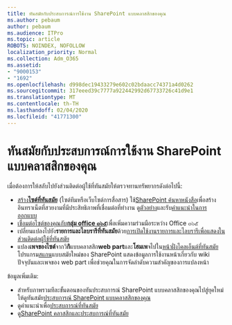 ```yaml
---
title: ทันสมัยกับประสบการณ์การใช้งาน SharePoint แบบคลาสสิกของคุณ
ms.author: pebaum
author: pebaum
ms.audience: ITPro
ms.topic: article
ROBOTS: NOINDEX, NOFOLLOW
localization_priority: Normal
ms.collection: Adm_O365
ms.assetid:
- "9000153"
- "1692"
ms.openlocfilehash: d998dec19433279e602c02bdaacc74371a4d0262
ms.sourcegitcommit: 317eeed39c7777a922442992d67733726c41d9e1
ms.translationtype: MT
ms.contentlocale: th-TH
ms.lasthandoff: 02/04/2020
ms.locfileid: "41771300"
---
```

# <a name="modernize-your-classic-sharepoint-experience"></a>ทันสมัยกับประสบการณ์การใช้งาน SharePoint แบบคลาสสิกของคุณ

เมื่อต้องการให้สลับไปยังส่วนติดต่อผู้ใช้ที่ทันสมัยให้ตรวจทานทรัพยากรดังต่อไปนี้:

- [สร้าง**ไซต์ที่ทันสมัย**](https://support.office.com/article/create-a-team-site-in-sharepoint-ef10c1e7-15f3-42a3-98aa-b5972711777d) (ไซต์ทีมหรือเว็บไซต์การสื่อสาร) ใช้[SharePoint ค้นหาหนังสือ](https://lookbook.microsoft.com/assets/SharePoint_lookbook_2019.pdf)เพื่อสร้างอินทราเน็ตที่สวยงามที่มีประสิทธิภาพที่เชื่อมต่อที่ทำงาน ดู[ตัวอย่าง](https://lookbook.microsoft.com/)และรับ[คำแนะนำในการออกแบบ](https://spdesign.azurewebsites.net/)
- [เชื่อมต่อไซต์ของคุณกับ**กลุ่ม office ๓๖๕**](https://docs.microsoft.com/sharepoint/dev/transform/modernize-connect-to-office365-group)เพื่อเพิ่มความร่วมมือระหว่าง Office ๓๖๕
- เปลี่ยนแปลงไปยัง**รายการและไลบรารีที่ทันสมัย**ด้วย[การเปิดใช้งานรายการและไลบรารีเพื่อแสดงในส่วนติดต่อผู้ใช้ที่ทันสมัย](https://docs.microsoft.com/sharepoint/dev/transform/modernize-userinterface-lists-and-libraries)
- แปลง**เพจของไซต์**จากวิ**กิ**แบบคลาสสิก**web part**และ**โฮมเพ**จไปใน[หน้าฝั่งไคลเอ็นต์ที่ทันสมัย](https://docs.microsoft.com/sharepoint/dev/transform/modernize-userinterface-site-pages) โปรแกรม[สแกน](https://docs.microsoft.com/sharepoint/dev/transform/modernize-scanner)แบบสมัยใหม่ของ SharePoint แสดงข้อมูลการใช้งานหน้าเกี่ยวกับ wiki ปัจจุบันและเพจของ web part เพื่อช่วยคุณในการจัดลำดับความสำคัญของการแปลงหน้า

ข้อมูลเพิ่มเติม:

- สำหรับภาพรวมทีละขั้นตอนของทันประสบการณ์ SharePoint แบบคลาสสิกของคุณไปสู่ยุคใหม่ให้ดูทันสมัย[ประสบการณ์ SharePoint แบบคลาสสิกของคุณ](https://docs.microsoft.com/sharepoint/dev/transform/modernize-classic-sites)
- ดูคำแนะนำเพื่อ[ประสบการณ์ที่ทันสมัย](https://docs.microsoft.com/sharepoint/guide-to-sharepoint-modern-experience)
- ดู[SharePoint คลาสสิกและประสบการณ์ที่ทันสมัย](https://support.office.com/article/sharepoint-classic-and-modern-experiences-5725c103-505d-4a6e-9350-300d3ec7d73f)
